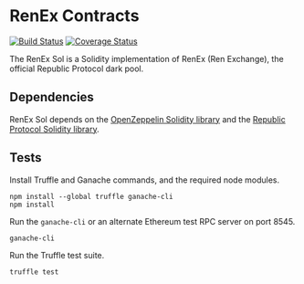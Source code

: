 RenEx Contracts
===============


[![Build Status](https://travis-ci.org/republicprotocol/renex-sol.svg?branch=master)](https://travis-ci.org/republicprotocol/renex-sol)
[![Coverage Status](https://coveralls.io/repos/github/republicprotocol/renex-sol/badge.svg?branch=master)](https://coveralls.io/github/republicprotocol/renex-sol?branch=master)

The RenEx Sol is a Solidity implementation of RenEx (Ren Exchange), the official Republic Protocol dark pool.


Dependencies
------------

RenEx Sol depends on the [OpenZeppelin Solidity library](https://github.com/OpenZeppelin/openzeppelin-solidity) and the [Republic Protocol Solidity library](https://github.com/republicprotocol/republic-sol).


Tests
-----

Install Truffle and Ganache commands, and the required node modules.

```
npm install --global truffle ganache-cli
npm install
```

Run the `ganache-cli` or an alternate Ethereum test RPC server on port 8545.

```sh
ganache-cli
```

Run the Truffle test suite.

```sh
truffle test
```

